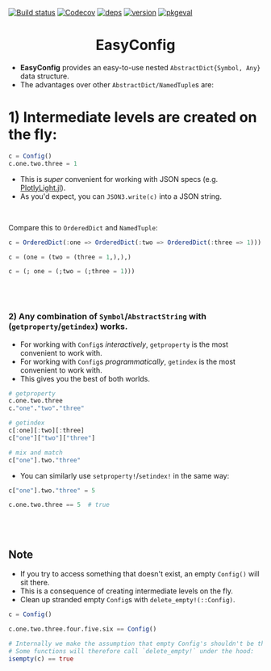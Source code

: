[![Build status](https://github.com/joshday/EasyConfig.jl/workflows/CI/badge.svg)](https://github.com/joshday/EasyConfig.jl/actions?query=workflow%3ACI+branch%3Amaster)
[![Codecov](https://codecov.io/gh/joshday/EasyConfig.jl/branch/master/graph/badge.svg)](https://codecov.io/gh/joshday/EasyConfig.jl)
[![deps](https://juliahub.com/docs/EasyConfig/deps.svg)](https://juliahub.com/ui/Packages/EasyConfig/tMFix?t=2)
[![version](https://juliahub.com/docs/EasyConfig/version.svg)](https://juliahub.com/ui/Packages/EasyConfig/tMFix)
[![pkgeval](https://juliahub.com/docs/EasyConfig/pkgeval.svg)](https://juliahub.com/ui/Packages/EasyConfig/tMFix)


<h1 align="center">EasyConfig</h1>

- **EasyConfig** provides an easy-to-use nested `AbstractDict{Symbol, Any}` data structure.
- The advantages over other `AbstractDict/NamedTuple`s are:

# 1) Intermediate levels are created on the fly:

```julia
c = Config()
c.one.two.three = 1
```

- This is *super* convenient for working with JSON specs (e.g. [PlotlyLight.jl](https://github.com/JuliaComputing/PlotlyLight.jl)).
- As you'd expect, you can `JSON3.write(c)` into a JSON string.

<br>

Compare this to `OrderedDict` and `NamedTuple`:

```julia
c = OrderedDict(:one => OrderedDict(:two => OrderedDict(:three => 1)))

c = (one = (two = (three = 1,),),)

c = (; one = (;two = (;three = 1)))
```

<br><br>

### 2) Any combination of `Symbol`/`AbstractString` with (`getproperty`/`getindex`) works.

- For working with `Config`s *interactively*, `getproperty` is the most convenient to work with.
- For working with `Config`s *programmatically*, `getindex` is the most convenient to work with.
- This gives you the best of both worlds.

```julia
# getproperty
c.one.two.three
c."one"."two"."three"

# getindex
c[:one][:two][:three]
c["one"]["two"]["three"]

# mix and match
c["one"].two."three"
```

- You can similarly use `setproperty!`/`setindex!` in the same way:

```julia
c["one"].two."three" = 5

c.one.two.three == 5  # true
```

<br><br>


## Note

- If you try to access something that doesn't exist, an empty `Config()` will sit there.
- This is a consequence of creating intermediate levels on the fly.
- Clean up stranded empty `Config`s with `delete_empty!(::Config)`.

```julia
c = Config()

c.one.two.three.four.five.six == Config()

# Internally we make the assumption that empty Config's shouldn't be there.
# Some functions will therefore call `delete_empty!` under the hood:
isempty(c) == true
```
